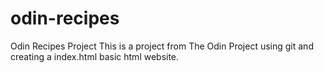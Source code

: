 # odin-recipes
Odin Recipes Project
This is a project from The Odin Project using git and creating a index.html basic html website.